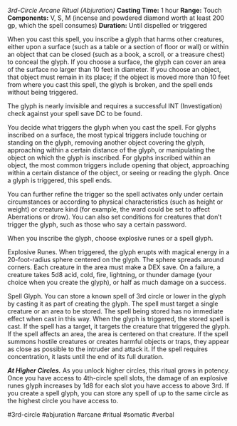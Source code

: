 *3rd-Circle Arcane Ritual (Abjuration)*
**Casting Time:** 1 hour
**Range:** Touch
**Components:** V, S, M (incense and powdered diamond worth at least 200 gp, which the spell consumes)
**Duration:** Until dispelled or triggered

When you cast this spell, you inscribe a glyph that harms other creatures, either upon a surface (such as a table or a section of floor or wall) or within an object that can be closed (such as a book, a scroll, or a treasure chest) to conceal the glyph. If you choose a surface, the glyph can cover an area of the surface no larger than 10 feet in diameter. If you choose an object, that object must remain in its place; if the object is moved more than 10 feet from where you cast this spell, the glyph is broken, and the spell ends without being triggered.

The glyph is nearly invisible and requires a successful INT (Investigation) check against your spell save DC to be found.

You decide what triggers the glyph when you cast the spell. For glyphs inscribed on a surface, the most typical triggers include touching or standing on the glyph, removing another object covering the glyph, approaching within a certain distance of the glyph, or manipulating the object on which the glyph is inscribed. For glyphs inscribed within an object, the most common triggers include opening that object, approaching within a certain distance of the object, or seeing or reading the glyph. Once a glyph is triggered, this spell ends.

You can further refine the trigger so the spell activates only under certain circumstances or according to physical characteristics (such as height or weight) or creature kind (for example, the ward could be set to affect Aberrations or drow). You can also set conditions for creatures that don’t trigger the glyph, such as those who say a certain password.

When you inscribe the glyph, choose explosive runes or a spell glyph.

Explosive Runes. When triggered, the glyph erupts with magical energy in a 20-foot-radius sphere centered on the glyph. The sphere spreads around corners. Each creature in the area must make a DEX save. On a failure, a creature takes 5d8 acid, cold, fire, lightning, or thunder damage (your choice when you create the glyph), or half as much damage on a success.

Spell Glyph. You can store a known spell of 3rd circle or lower in the glyph by casting it as part of creating the glyph. The spell must target a single creature or an area to be stored. The spell being stored has no immediate effect when cast in this way. When the glyph is triggered, the stored spell is cast. If the spell has a target, it targets the creature that triggered the glyph. If the spell affects an area, the area is centered on that creature. If the spell summons hostile creatures or creates harmful objects or traps, they appear as close as possible to the intruder and attack it. If the spell requires concentration, it lasts until the end of its full duration.

***At Higher Circles.*** As you unlock higher circles, this ritual grows in potency. Once you have access to 4th-circle spell slots, the damage of an explosive runes glyph increases by 1d8 for each slot you have access to above 3rd. If you create a spell glyph, you can store any spell of up to the same circle as the highest circle you have access to.

#3rd-circle #abjuration #arcane #ritual #somatic #verbal
